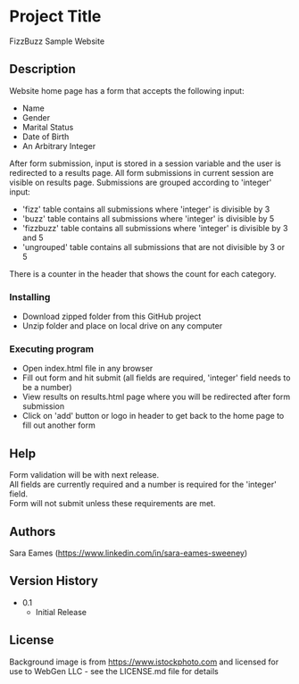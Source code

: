 # Project Title

FizzBuzz Sample Website

## Description

Website home page has a form that accepts the following input: 

* Name
* Gender
* Marital Status
* Date of Birth
* An Arbitrary Integer

After form submission, input is stored in a session variable and the user is redirected to a results page. All form submissions in current session are visible on results page.  Submissions are grouped according to 'integer' input: 

* 'fizz' table contains all submissions where 'integer' is divisible by 3
* 'buzz' table contains all submissions where 'integer' is divisible by 5
* 'fizzbuzz' table contains all submissions where 'integer' is divisible by 3 and 5
* 'ungrouped' table contains all submissions that are not divisible by 3 or 5

There is a counter in the header that shows the count for each category.

### Installing

* Download zipped folder from this GitHub project
* Unzip folder and place on local drive on any computer

### Executing program

* Open index.html file in any browser
* Fill out form and hit submit (all fields are required, 'integer' field needs to be a number)
* View results on results.html page where you will be redirected after form submission
* Click on 'add' button or logo in header to get back to the home page to fill out another form

## Help

Form validation will be with next release.  
All fields are currently required and a number is required for the 'integer' field.  
Form will not submit unless these requirements are met.

## Authors

Sara Eames (https://www.linkedin.com/in/sara-eames-sweeney)

## Version History

* 0.1
    * Initial Release

## License

Background image is from https://www.istockphoto.com and licensed for use to WebGen LLC - see the LICENSE.md file for details

